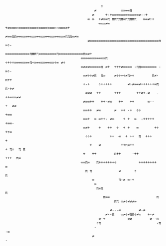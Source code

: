                                                ÷                                                                          
                                            ≠           ∞∞∞∞π                                                            
                                           ≠     +-÷∞∞∞∞∞∞∞∞∞∞∞∞≠--+                                                     
                                         ∞ ∞  +≠∞∞π πππππ∞πππππ   ∞∞≠÷+                                                  
                                              ∞∞∞≠∞ +≠∞πππ∞∞∞∞∞∞∞∞∞∞∞∞∞∞∞∞πππ∞∞≠+                                                
                                          ≠∞∞ππ∞∞∞∞∞∞∞∞∞∞∞∞∞∞∞∞∞∞∞∞∞∞πππ∞≠∞                                              
                                         ≠∞∞∞∞∞∞∞∞∞∞∞∞∞∞∞∞∞∞∞∞∞∞∞∞∞∞∞∞∞∞∞π ∞÷-                                             
                                       ∞∞∞∞∞∞∞∞∞∞∞ππππ∞∞∞∞∞∞∞∞π∞∞∞∞∞∞∞∞∞∞∞π∞≠÷                                            
                                      ∞∞∞∞∞∞∞∞∞∞∞π ÷+÷÷∞∞∞∞∞∞∞π÷∞∞∞∞∞∞∞∞∞÷∞ ≠÷                                            
                                      ∞≠≠≠∞∞∞∞∞π ≠+  ÷÷÷≠∞∞∞∞ -ππ∞∞∞∞∞∞∞ - ∞÷-                                           
                                       ∞≠÷÷≠π  π∞    ≠÷÷÷÷≠π÷÷        π≠-π÷÷                                           
                                       +-+    ÷+++++       ≠÷≠∞∞≠++++++∞π π-÷≠                                           
                                        ≠≠≠  ++      +++       ++≠+-≠   -++∞∞∞≠≠                                          
                                       ≠∞∞++   ++-≠∞   ++   ++      ∞--   ÷  ≠≠                                          
                                       ∞∞++  ≠∞      ≠  ++ -+  ÷÷           +∞∞                                          
                                       ∞∞+  ∞ ∞++- ≠∞    + +  ∞  -+++++     +∞∞-                                         
                                       ∞≠+    +   ++  ÷  + +   ∞       +÷   +÷∞                                          
                                        ÷÷+        ++  ∞  + ++  π  +++       +                                            
                                          +   ≠         ++π∞++             + π÷  π π                                     
                                       ÷   ++        π++     -++        +++  π∞                                          
                                      ∞∞π∞   π+++++++÷          ++++++++     ∞                                           
                                        π π            ≠      ÷           π                                              
                                           ∞           π-≠ ∞-÷                                                           
                                            ∞                                                                            
                                             π∞π                          π                                              
                                                π∞∞                     π                                                
                                                     ππ ∞≠÷≠≠≠∞                                                          
                                                                                                                         
                                                   ≠---∞        ≠-≠                                                      
                                                 ≠--π   ∞≠÷≠ππ÷≠∞   +-≠                                                   
                                              ≠-÷          ≠≠        ≠--π                                                
                                             ÷π                         -π                                               
                                            -                            -∞                                              
                                           ≠                              - 
